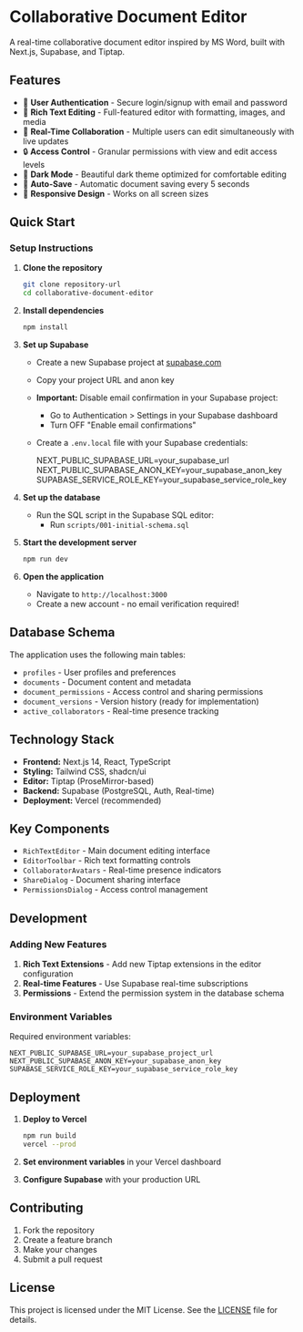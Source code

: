 # Collaborative Document Editor

A real-time collaborative document editor inspired by MS Word, built with Next.js, Supabase, and Tiptap.

## Features

- 🔐 **User Authentication** - Secure login/signup with email and password
- 📝 **Rich Text Editing** - Full-featured editor with formatting, images, and media
- 👥 **Real-Time Collaboration** - Multiple users can edit simultaneously with live updates
- 🔒 **Access Control** - Granular permissions with view and edit access levels
- 🌙 **Dark Mode** - Beautiful dark theme optimized for comfortable editing
- 💾 **Auto-Save** - Automatic document saving every 5 seconds
- 📱 **Responsive Design** - Works on all screen sizes

## Quick Start

### Setup Instructions

1. **Clone the repository**

   ```bash
   git clone repository-url
   cd collaborative-document-editor
   ```

2. **Install dependencies**

   ```bash
   npm install
   ```

3. **Set up Supabase**
   - Create a new Supabase project at [supabase.com](https://supabase.com)
   - Copy your project URL and anon key
   - **Important:** Disable email confirmation in your Supabase project:
     - Go to Authentication > Settings in your Supabase dashboard
     - Turn OFF "Enable email confirmations"
   - Create a `.env.local` file with your Supabase credentials:

     NEXT_PUBLIC_SUPABASE_URL=your_supabase_url
     NEXT_PUBLIC_SUPABASE_ANON_KEY=your_supabase_anon_key
     SUPABASE_SERVICE_ROLE_KEY=your_supabase_service_role_key

4. **Set up the database**
   - Run the SQL script in the Supabase SQL editor:
     - Run `scripts/001-initial-schema.sql`

5. **Start the development server**

   ```bash
   npm run dev
   ```

6. **Open the application**
   - Navigate to `http://localhost:3000`
   - Create a new account - no email verification required!

## Database Schema

The application uses the following main tables:

- `profiles` - User profiles and preferences
- `documents` - Document content and metadata
- `document_permissions` - Access control and sharing permissions
- `document_versions` - Version history (ready for implementation)
- `active_collaborators` - Real-time presence tracking

## Technology Stack

- **Frontend:** Next.js 14, React, TypeScript
- **Styling:** Tailwind CSS, shadcn/ui
- **Editor:** Tiptap (ProseMirror-based)
- **Backend:** Supabase (PostgreSQL, Auth, Real-time)
- **Deployment:** Vercel (recommended)

## Key Components

- `RichTextEditor` - Main document editing interface
- `EditorToolbar` - Rich text formatting controls
- `CollaboratorAvatars` - Real-time presence indicators
- `ShareDialog` - Document sharing interface
- `PermissionsDialog` - Access control management

## Development

### Adding New Features

1. **Rich Text Extensions** - Add new Tiptap extensions in the editor configuration
2. **Real-time Features** - Use Supabase real-time subscriptions
3. **Permissions** - Extend the permission system in the database schema

### Environment Variables

Required environment variables:

```env
NEXT_PUBLIC_SUPABASE_URL=your_supabase_project_url
NEXT_PUBLIC_SUPABASE_ANON_KEY=your_supabase_anon_key
SUPABASE_SERVICE_ROLE_KEY=your_supabase_service_role_key
```

## Deployment

1. **Deploy to Vercel**

   ```bash
   npm run build
   vercel --prod
   ```

2. **Set environment variables** in your Vercel dashboard

3. **Configure Supabase** with your production URL

## Contributing

1. Fork the repository
2. Create a feature branch
3. Make your changes
4. Submit a pull request

## License

This project is licensed under the MIT License. See the [LICENSE](./LICENSE) file for details.
